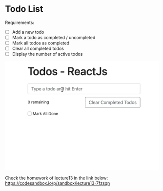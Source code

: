 # Todo List

Requirements:

- [ ] Add a new todo
- [ ] Mark a todo as completed / uncompleted
- [ ] Mark all todos as completed
- [ ] Clear all completed todos
- [ ] Display the number of active todos

![Todo List](./todo-list.gif)


Check the homework of lecture13 in the link below:
https://codesandbox.io/p/sandbox/lecture13-7fzsqn